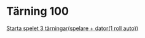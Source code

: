 Tärning 100
===========================
[Starta spelet 3 tärningar(spelare + dator(1 roll auto))](tarning100/start)

